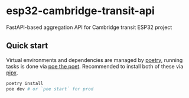 # esp32-cambridge-transit-api

FastAPI-based aggregation API for Cambridge transit ESP32 project

## Quick start

Virtual environments and dependencies are managed by [poetry](https://python-poetry.org/docs/), running tasks is done via [poe the poet](https://poethepoet.natn.io/index.html). Recommended to install both of these via [pipx](https://pipx.pypa.io/stable/).

```sh
poetry install
poe dev # or `poe start` for prod
```
